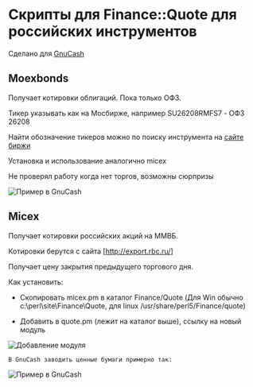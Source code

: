 Скрипты для Finance::Quote для российских инструментов
======================================================

Сделано для [GnuCash](http://www.gnucash.org/)

Moexbonds
---------

Получает котировки облигаций. Пока только ОФЗ.

Тикер указывать как на Мосбирже, например SU26208RMFS7 - ОФЗ 26208

Найти обозначение тикеров можно по поиску инструмента на [сайте биржи](http://www.moex.com)

Установка и использование аналогично micex

Не проверял работу когда нет торгов, возможны сюрпризы

![Пример в GnuCash](../master/pic/moexbonds-example.png)

Micex
-----

Получает котировки российских акций на ММВБ.

Котировки берутся с сайта [http://export.rbc.ru/]

Получает цену закрытия предыдущего торгового дня.

Как установить:

* Скопировать micex.pm в каталог Finance/Quote (Для Win обычно c:\perl\site\Finance\Quote, для linux /usr/share/perl5/Finance/quote)

* Добавить в quote.pm (лежит на каталог выше), ссылку на новый модуль

![Добавление модуля](../master/pic/quote-add.gif)

    В GnuCash заводить ценные бумаги примерно так:

![Пример в GnuCash](../master/pic/gnucash-sample.gif)
